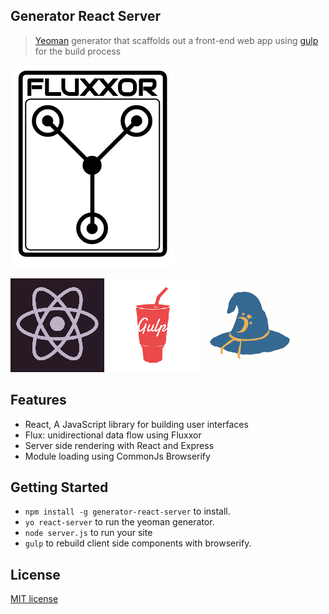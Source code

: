 ## Generator React Server

> [Yeoman](http://yeoman.io) generator that scaffolds out a front-end web app using [gulp](http://gulpjs.com/) for the build process

![](screenshots/fluxxor.png)

![](screenshots/react.png)
![](screenshots/gulp.png)
![](screenshots/browserify.png)


## Features

* React, A JavaScript library for building user interfaces
* Flux: unidirectional data flow using Fluxxor 
* Server side rendering with React and Express
* Module loading using CommonJs Browserify


## Getting Started

- `npm install -g generator-react-server` to install.
- `yo react-server` to run the yeoman generator.
- `node server.js` to run your site 
- `gulp` to rebuild client side components with browserify.


## License

[MIT license](http://opensource.org/licenses/MIT)
